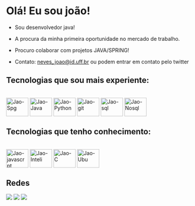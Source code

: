 # Olá! Eu sou joão!

- Sou desenvolvedor java!

- A procura da minha primeira oportunidade no mercado de trabalho.

- Procuro colaborar com projetos JAVA/SPRING!

- Contato: neves_joao@id.uff.br ou podem entrar em contato pelo twitter

## Tecnologias que sou mais experiente:
<div style="display: inline_block"><br>
  <img align= "center" alt="Jao-Spg" height="50" width="60" src="https://cdn.jsdelivr.net/gh/devicons/devicon/icons/spring/spring-original-wordmark.svg">
  <img align= "center" alt="Jao-Java" height="50" width="60" src="https://cdn.jsdelivr.net/gh/devicons/devicon/icons/java/java-original-wordmark.svg">
  <img align= "center" alt="Jao-Python" height="50" width="60" src="https://cdn.jsdelivr.net/gh/devicons/devicon/icons/python/python-original.svg">
  <img align= "center" alt="Jao-git" height="50" width="60" src="https://cdn.jsdelivr.net/gh/devicons/devicon/icons/git/git-original.svg">
  <img align= "center" alt="Jao-sql" height="50" width="60" src="https://cdn.jsdelivr.net/gh/devicons/devicon/icons/mysql/mysql-plain-wordmark.svg">
  <img align= "center" alt="Jao-Nosql" height="50" width="60" src="https://cdn.jsdelivr.net/gh/devicons/devicon/icons/mongodb/mongodb-original-wordmark.svg">
</div>

## Tecnologias que tenho conhecimento:

<div style="display: inline_block"><br>
  <img align= "center" alt="Jao-javascrpt" height="50" width="60" src="https://cdn.jsdelivr.net/gh/devicons/devicon/icons/javascript/javascript-original.svg"> 
  <img align= "center" alt="Jao-Inteli" height="50" width="60" src="https://cdn.jsdelivr.net/gh/devicons/devicon/icons/cplusplus/cplusplus-original.svg">
  <img align= "center" alt="Jao-C" height="50" width="60" src="https://cdn.jsdelivr.net/gh/devicons/devicon/icons/c/c-original.svg" >
  <img align= "center" alt="Jao-Ubu" height="50" width="60" src="https://cdn.jsdelivr.net/gh/devicons/devicon/icons/ubuntu/ubuntu-plain.svg"/>
</div>

## Redes
<div>
  <a href="https://www.linkedin.com/in/joaolimaneves/" target="_blank"><img src="https://img.shields.io/badge/LinkedIn-0077B5?style=for-the-badge&logo=linkedin&logoColor=white" target="_blank"></a>
   <a href="https://twitter.com/juauneves" target="_blank"><img src="https://img.shields.io/badge/Twitter-1DA1F2?style=for-the-badge&logo=twitter&logoColor=white" target="_blank"></a>
  <a href="https://www.instagram.com/jau_neves/" target="_blank"><img src="https://img.shields.io/badge/Instagram-E4405F?style=for-the-badge&logo=instagram&logoColor=white" target="_blank"></a>

  
</div>
<!---
Johnn404/Johnn404 is a ✨ special ✨ repository because its `README.md` (this file) appears on your GitHub profile.
You can click the Preview link to take a look at your changes.
--->
